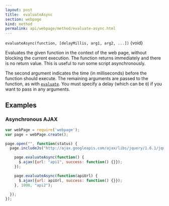 ```yaml
---
layout: post
title:  evaluateAsync
section: webpage
kind: method
permalink: api/webpage/method/evaluate-async.html
---
```


`evaluateAsync(function, [delayMillis, arg1, arg2, ...])` {void}

Evaluates the given function in the context of the web page, without blocking the current execution. The function returns immediately and there is no return value. This is useful to run some script asynchronously.

The second argument indicates the time (in milliseconds) before the function should execute. The remaining arguments are passed to the function, as with [`evaluate`](http://phantomjs.org/api/webpage/method/evaluate.html). You must specify a delay (which can be `0`) if you want to pass in any arguments.

## Examples

### Asynchronous AJAX

```javascript
var webPage = require('webpage');
var page = webPage.create();

page.open("", function(status) {
  page.includeJs("http://ajax.googleapis.com/ajax/libs/jquery/1.6.1/jquery.min.js", function() {

    page.evaluateAsync(function() {
      $.ajax({url: "api1", success: function() {}});
    });

    page.evaluateAsync(function(apiUrl) {
      $.ajax({url: apiUrl, success: function() {}});
    }, 1000, "api2");

  });
});
```


